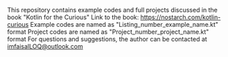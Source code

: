This repository contains example codes and full projects discussed in the book "Kotlin for the Curious"
Link to the book: https://nostarch.com/kotlin-curious
Example codes are named as "Listing_number_example_name.kt" format
Project codes are named as "Project_number_project_name.kt" format
For questions and suggestions, the author can be contacted at imfaisalLOQ@outlook.com 
